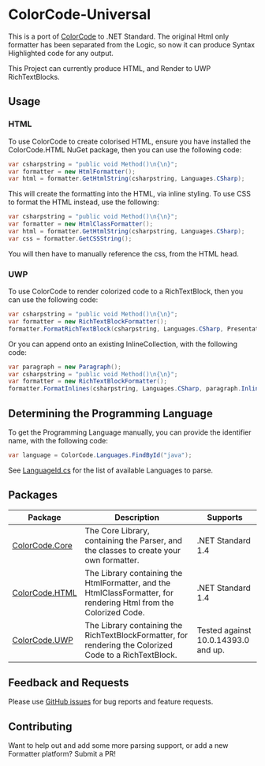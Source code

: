 # ColorCode-Universal

This is a port of [ColorCode](https://colorcode.codeplex.com/) to .NET Standard. The original Html only formatter has been separated from the Logic, so now it can produce Syntax Highlighted code for any output.

This Project can currently produce HTML, and Render to UWP RichTextBlocks.

## Usage

### HTML

To use ColorCode to create colorised HTML, ensure you have installed the ColorCode.HTML NuGet package, then you can use the following code:

```c#
var csharpstring = "public void Method()\n{\n}";
var formatter = new HtmlFormatter();
var html = formatter.GetHtmlString(csharpstring, Languages.CSharp);
```

This will create the formatting into the HTML, via inline styling. To use CSS to format the HTML instead, use the following:

```c#
var csharpstring = "public void Method()\n{\n}";
var formatter = new HtmlClassFormatter();
var html = formatter.GetHtmlString(csharpstring, Languages.CSharp);
var css = formatter.GetCSSString();
```

You will then have to manually reference the css, from the HTML head.

### UWP

To use ColorCode to render colorized code to a RichTextBlock, then you can use the following code:

```C#
var csharpstring = "public void Method()\n{\n}";
var formatter = new RichTextBlockFormatter();
formatter.FormatRichTextBlock(csharpstring, Languages.CSharp, PresentationBlock);
```

Or you can append onto an existing InlineCollection, with the following code:

```C#
var paragraph = new Paragraph();
var csharpstring = "public void Method()\n{\n}";
var formatter = new RichTextBlockFormatter();
formatter.FormatInlines(csharpstring, Languages.CSharp, paragraph.Inlines);
```

## Determining the Programming Language

To get the Programming Language manually, you can provide the identifier name, with the following code:

```C#
var language = ColorCode.Languages.FindById("java");
```
See [LanguageId.cs](ColorCode.Core/Common/LanguageId.cs) for the list of available Languages to parse.

## Packages

| Package | Description | Supports |
| --- | --- | --- |
| [ColorCode.Core](https://www.nuget.org/packages/ColorCode.Core) | The Core Library, containing the Parser, and the classes to create your own formatter. | .NET Standard 1.4 |
| [ColorCode.HTML](https://www.nuget.org/packages/ColorCode.HTML) | The Library containing the HtmlFormatter, and the HtmlClassFormatter, for rendering Html from the Colorized Code. | .NET Standard 1.4 |
| [ColorCode.UWP](https://www.nuget.org/packages/ColorCode.UWP) | The Library containing the RichTextBlockFormatter, for rendering the Colorized Code to a RichTextBlock. | Tested against 10.0.14393.0 and up. |

## Feedback and Requests

Please use [GitHub issues](https://github.com/WilliamABradley/ColorCode-Universal/issues) for bug reports and feature requests.

## Contributing
Want to help out and add some more parsing support, or add a new Formatter platform? Submit a PR!
